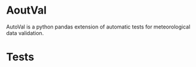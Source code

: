 # AoutVal
AutoVal is a python pandas extension of automatic tests for meteorological data validation.

# Tests

```

